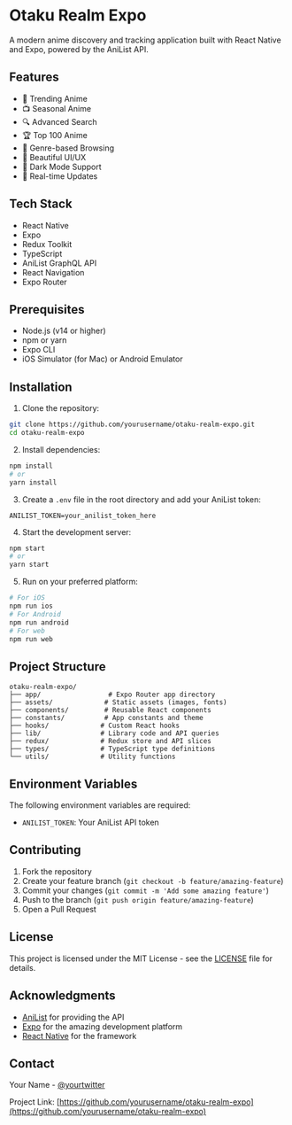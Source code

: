 # Otaku Realm Expo

A modern anime discovery and tracking application built with React Native and Expo, powered by the AniList API.

## Features

- 🎯 Trending Anime
- 📺 Seasonal Anime
- 🔍 Advanced Search
- 🏆 Top 100 Anime
- 🎨 Genre-based Browsing
- 📱 Beautiful UI/UX
- 🌙 Dark Mode Support
- 🔄 Real-time Updates

## Tech Stack

- React Native
- Expo
- Redux Toolkit
- TypeScript
- AniList GraphQL API
- React Navigation
- Expo Router

## Prerequisites

- Node.js (v14 or higher)
- npm or yarn
- Expo CLI
- iOS Simulator (for Mac) or Android Emulator

## Installation

1. Clone the repository:
```bash
git clone https://github.com/yourusername/otaku-realm-expo.git
cd otaku-realm-expo
```

2. Install dependencies:
```bash
npm install
# or
yarn install
```

3. Create a `.env` file in the root directory and add your AniList token:
```env
ANILIST_TOKEN=your_anilist_token_here
```

4. Start the development server:
```bash
npm start
# or
yarn start
```

5. Run on your preferred platform:
```bash
# For iOS
npm run ios
# For Android
npm run android
# For web
npm run web
```

## Project Structure

```
otaku-realm-expo/
├── app/                 # Expo Router app directory
├── assets/             # Static assets (images, fonts)
├── components/         # Reusable React components
├── constants/          # App constants and theme
├── hooks/             # Custom React hooks
├── lib/               # Library code and API queries
├── redux/             # Redux store and API slices
├── types/             # TypeScript type definitions
└── utils/             # Utility functions
```

## Environment Variables

The following environment variables are required:

- `ANILIST_TOKEN`: Your AniList API token

## Contributing

1. Fork the repository
2. Create your feature branch (`git checkout -b feature/amazing-feature`)
3. Commit your changes (`git commit -m 'Add some amazing feature'`)
4. Push to the branch (`git push origin feature/amazing-feature`)
5. Open a Pull Request

## License

This project is licensed under the MIT License - see the [LICENSE](LICENSE) file for details.

## Acknowledgments

- [AniList](https://anilist.co/) for providing the API
- [Expo](https://expo.dev/) for the amazing development platform
- [React Native](https://reactnative.dev/) for the framework

## Contact

Your Name - [@yourtwitter](https://twitter.com/yourtwitter)

Project Link: [https://github.com/yourusername/otaku-realm-expo](https://github.com/yourusername/otaku-realm-expo)
